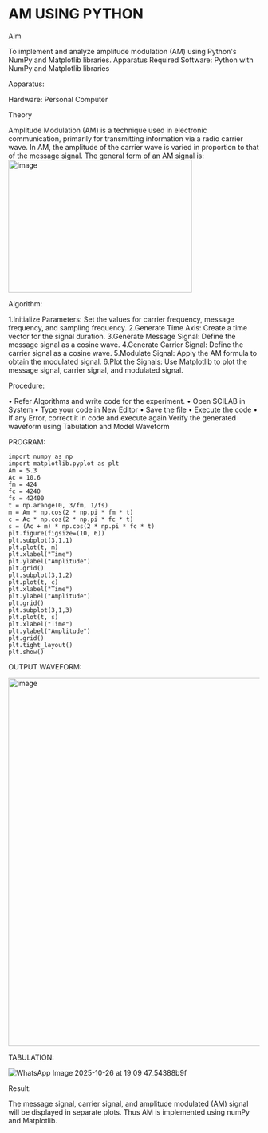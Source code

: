 # AM USING PYTHON
Aim

To implement and analyze amplitude modulation (AM) using Python's NumPy and Matplotlib libraries. Apparatus Required
Software: Python with NumPy and Matplotlib libraries

Apparatus:

Hardware: Personal Computer

Theory

Amplitude Modulation (AM) is a technique used in electronic communication, primarily for transmitting information via a radio carrier wave. In AM, the amplitude of the carrier wave is varied in proportion to that of the message signal. The general form of an AM signal is:
<img width="368" height="266" alt="image" src="https://github.com/user-attachments/assets/9a556d06-da9c-4586-93bb-53101452288f" />



Algorithm:

1.Initialize Parameters: Set the values for carrier frequency, message frequency, and sampling frequency.
2.Generate Time Axis: Create a time vector for the signal duration.
3.Generate Message Signal: Define the message signal as a cosine wave.
4.Generate Carrier Signal: Define the carrier signal as a cosine wave.
5.Modulate Signal: Apply the AM formula to obtain the modulated signal.
6.Plot the Signals: Use Matplotlib to plot the message signal, carrier signal, and modulated signal.

Procedure:

• Refer Algorithms and write code for the experiment. 
• Open SCILAB in System • Type your code in New Editor 
• Save the file • Execute the code
• If any Error, correct it in code and execute again Verify the generated waveform using Tabulation and Model Waveform

PROGRAM:
```
import numpy as np
import matplotlib.pyplot as plt
Am = 5.3
Ac = 10.6
fm = 424
fc = 4240
fs = 42400
t = np.arange(0, 3/fm, 1/fs)
m = Am * np.cos(2 * np.pi * fm * t)
c = Ac * np.cos(2 * np.pi * fc * t)
s = (Ac + m) * np.cos(2 * np.pi * fc * t)
plt.figure(figsize=(10, 6))
plt.subplot(3,1,1)
plt.plot(t, m)
plt.xlabel("Time")
plt.ylabel("Amplitude")
plt.grid()
plt.subplot(3,1,2)
plt.plot(t, c)
plt.xlabel("Time")
plt.ylabel("Amplitude")
plt.grid()
plt.subplot(3,1,3)
plt.plot(t, s)
plt.xlabel("Time")
plt.ylabel("Amplitude")
plt.grid()
plt.tight_layout()
plt.show()
```

OUTPUT WAVEFORM:

<img width="1238" height="738" alt="image" src="https://github.com/user-attachments/assets/14d45c05-021f-4d55-a045-d4130d515942" />


TABULATION:


![WhatsApp Image 2025-10-26 at 19 09 47_54388b9f](https://github.com/user-attachments/assets/1b1bc905-3a44-422c-a9b5-098ae562608e)

Result:


The message signal, carrier signal, and amplitude modulated (AM) signal will be displayed in separate plots. Thus AM is implemented using numPy and Matplotlib.


